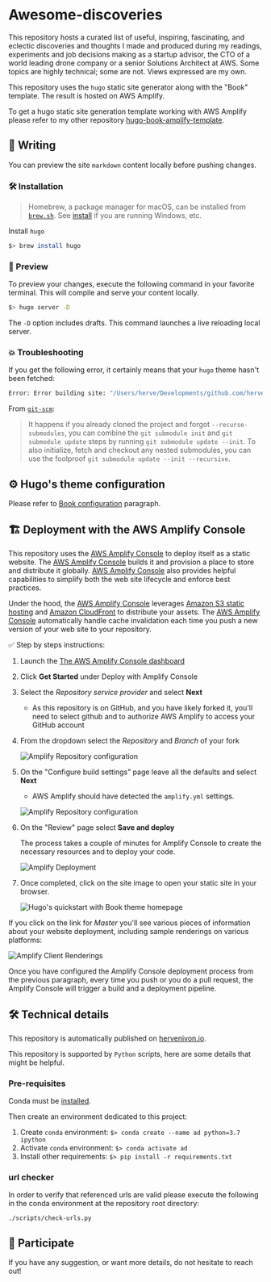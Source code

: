 # Awesome-discoveries

This repository hosts a curated list of useful, inspiring, fascinating, and eclectic discoveries and thoughts I made and produced during my readings, experiments and job decisions making as a startup advisor, the CTO of a world leading drone company or a senior Solutions Architect at AWS. Some topics are highly technical; some are not. Views expressed are my own.

This repository uses the `hugo` static site generator along with the "Book" template. The result is hosted on AWS Amplify.

To get a hugo static site generation template working with AWS Amplify please refer to my other repository [hugo-book-amplify-template](https://github.com/hervenivon/hugo-book-amplify-template).

## 📝 Writing

You can preview the site `markdown` content locally before pushing changes.

### 🛠 Installation

> Homebrew, a package manager for macOS, can be installed from [`brew.sh`](https://brew.sh). See [install](https://gohugo.io/getting-started/installing) if you are running Windows, etc.

Install `hugo`

```bash
$> brew install hugo
```

### 🔎 Preview

To preview your changes, execute the following command in your favorite terminal. This will compile and serve your content locally.

```bash
$> hugo server -D
```

The `-D` option includes drafts. This command launches a live reloading local server.

### 💥 Troubleshooting

If you get the following error, it certainly means that your `hugo` theme hasn't been fetched:

```bash
Error: Error building site: "/Users/herve/Developments/github.com/hervenivon/awesome-discoveries/content/docs/shortcodes/buttons.md:16:1": failed to extract shortcode: template for shortcode "button" not found
```

From [`git-scm`](https://git-scm.com/book/en/v2/Git-Tools-Submodules):

> It happens if you already cloned the project and forgot `--recurse-submodules`, you can combine the `git submodule init` and `git submodule update` steps by running `git submodule update --init`. To also initialize, fetch and checkout any nested submodules, you can use the foolproof `git submodule update --init --recursive`.

## ⚙️ Hugo's theme configuration

Please refer to [Book configuration](https://themes.gohugo.io/hugo-book/#configuration) paragraph.

## 🏗 Deployment with the AWS Amplify Console

This repository uses the [AWS Amplify Console][amplify-console] to deploy itself as a static website. The [AWS Amplify Console][amplify-console] builds it and provision a place to store and distribute it globally. [AWS Amplify Console][amplify-console] also provides helpful capabilities to simplify both the web site lifecycle and enforce best practices.

Under the hood, the [AWS Amplify Console][amplify-console] leverages [Amazon S3 static hosting][s3-static-hosting] and [Amazon CloudFront][amazon-cloudfront] to distribute your assets. The [AWS Amplify Console][amplify-console] automatically handle cache invalidation each time you push a new version of your web site to your repository.

✅ Step by steps instructions:

1. Launch the [The AWS Amplify Console dashboard][amplify-console-dashboard]
1. Click **Get Started** under Deploy with Amplify Console
1. Select the *Repository service provider* and select **Next**
    - As this repository is on GitHub, and you have likely forked it, you'll need to select github and to authorize AWS Amplify to access your GitHub account
1. From the dropdown select the *Repository* and *Branch* of your fork

    ![Amplify Repository configuration](static/images/readme/amplify-console-repository-configuration.png)
1. On the "Configure build settings" page leave all the defaults and select **Next**
    - AWS Amplify should have detected the `amplify.yml` settings.

    ![Amplify Repository configuration](static/images/readme/amplify-console-build-settings.png)
1. On the "Review" page select **Save and deploy**

    The process takes a couple of minutes for Amplify Console to create the necessary resources and to deploy your code.

    ![Amplify Deployment](static/images/readme/amplify-console-deploy-status.png)
1. Once completed, click on the site image to open your static site in your browser.

    ![Hugo's quickstart with Book theme homepage](static/images/readme/homepage.png)

If you click on the link for *Master* you'll see various pieces of information about your website deployment, including sample renderings on various platforms:

![Amplify Client Renderings](static/images/readme/amplify-renderings.png)

Once you have configured the Amplify Console deployment process from the previous paragraph, every time you push or you do a pull request, the Amplify Console will trigger a build and a deployment pipeline.

## 🛠 Technical details

This repository is automatically published on [hervenivon.io](https://hervenivon.io).

This repository is supported by `Python` scripts, here are some details that might be helpful.

### Pre-requisites

Conda must be [installed](https://conda.io/projects/conda/en/latest/user-guide/install/index.html#regular-installation).

Then create an environment dedicated to this project:

1. Create `conda` environment: `$> conda create --name ad python=3.7 ipython`
2. Activate `conda` environment: `$> conda activate ad`
3. Install other requirements: `$> pip install -r requirements.txt`

### url checker

In order to verify that referenced urls are valid please execute the following in the conda environment at the repository root directory:

```shell
./scripts/check-urls.py
```

## 🤝 Participate

If you have any suggestion, or want more details, do not hesitate to reach out!

[amazon-cloudfront]: https://aws.amazon.com/cloudfront/
[amplify-console]: https://aws.amazon.com/amplify/console/
[amplify-console-dashboard]: https://console.aws.amazon.com/amplify/home
[amplify-getting-started]: https://aws.amazon.com/amplify/console/getting-started/
[hugo-amplify-hosting]: https://gohugo.io/hosting-and-deployment/hosting-on-aws-amplify/
[hugo-quickstart]: https://gohugo.io/getting-started/quick-start/
[hugo-prerequisites]: https://gohugo.io/getting-started/installing/
[hugo-theme-book]: https://themes.gohugo.io/hugo-book/
[s3-static-hosting]: https://docs.aws.amazon.com/AmazonS3/latest/dev/WebsiteHosting.html
